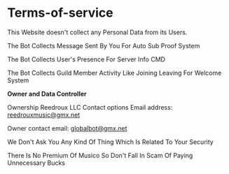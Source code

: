 # Terms-of-service


This Website doesn't collect any Personal Data from its Users.

The Bot Collects Message Sent By You For Auto Sub Proof System

The Bot Collects User's Presence For Server Info CMD

The Bot Collects Guild Member Activity Like Joining Leaving For Welcome System


**Owner and Data Controller**

Ownership Reedroux LLC 
Contact options
Email address: reedrouxmusic@gmx.net


Owner contact email: globalbot@gmx.net

We Don't Ask You Any Kind Of Thing Which Is Related To Your Security

There Is No Premium Of Musico So Don't Fall In Scam Of Paying Unnecessary Bucks
